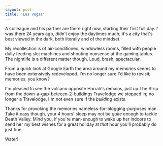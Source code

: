```yaml
---
layout: post
title: 'Las Vegas'
---
```


A colleague and his partner are there right now, starting their first full day.  *I* was there 24 years ago, didn't enjoy the daytimes much; it's a city that's best viewed in the dark, both literally and of the mindset.

My recollection is of air-conditioned, windowless rooms, filled with people dully feeding slot machines and shouting nonsense at the gaming tables.  The nightlife is a different matter though.  Loud, brash, spectacular.

From a quick look at Google Earth the area around my memories seems to have been extensively redeveloped.  I'm no longer sure I'd like to revisit; memories, you know?

I'm pleased to see the volcano opposite Harrah's remains, just up The Strip from the down-a-gap-beteeen-2-buildings Travelodge we stopped in; no longer a Travelodge, I'm not even sure if the *building* exists.

Thanks for provoking the memories nameless-for-blogging-purposes man.  Take it easy though, your 4 hours' sleep may not be *quite* enough to tackle Death Valley.  Mind you, if you're man-enough to wake up her indoors to send her my best wishes for a great holiday at *that* hour you'll probably do just fine.

Water!
